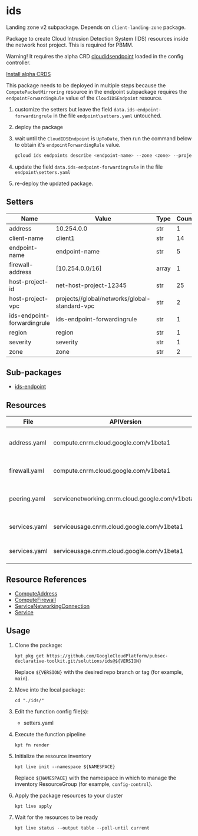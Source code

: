 <!-- BEGINNING OF PRE-COMMIT-BLUEPRINT DOCS HOOK:TITLE -->
# ids


<!-- END OF PRE-COMMIT-BLUEPRINT DOCS HOOK:TITLE -->

<!-- BEGINNING OF PRE-COMMIT-BLUEPRINT DOCS HOOK:BODY -->
Landing zone v2 subpackage.
Depends on `client-landing-zone` package.

Package to create Cloud Intrusion Detection System (IDS) resources inside the network host project. This is required for PBMM.

Warning! It requires the alpha CRD [cloudidsendpoint](https://github.com/GoogleCloudPlatform/k8s-config-connector/blob/master/crds/cloudids_v1alpha1_cloudidsendpoint.yaml)
loaded in the config controller.

[Install alpha CRDS](https://cloud.google.com/config-connector/docs/how-to/install-alpha-crds)

This package needs to be deployed in multiple steps because the `ComputePacketMirroring` resource in the endpoint subpackage requires the `endpointForwardingRule` value of the `CloudIDSEndpoint` resource.

1. customize the setters but leave the field `data.ids-endpoint-forwardingrule` in the file `endpoint\setters.yaml` untouched.

2. deploy the package

3. wait until the `CloudIDSEndpoint` is `UpToDate`, then run the command below to obtain it's `endpointForwardingRule` value.

    ```bash
    gcloud ids endpoints describe <endpoint-name> --zone <zone> --project <host-project-id>
    ```

4. update the field `data.ids-endpoint-forwardingrule` in the file `endpoint\setters.yaml`

5. re-deploy the updated package.

## Setters

|            Name             |                             Value                              | Type  | Count |
|-----------------------------|----------------------------------------------------------------|-------|-------|
| address                     | 10.254.0.0                                                     | str   |     1 |
| client-name                 | client1                                                        | str   |    14 |
| endpoint-name               | endpoint-name                                                  | str   |     5 |
| firewall-address            | [10.254.0.0/16]                                                | array |     1 |
| host-project-id             | net-host-project-12345                                         | str   |    25 |
| host-project-vpc            | projects/<host-project-id>/global/networks/global-standard-vpc | str   |     2 |
| ids-endpoint-forwardingrule | ids-endpoint-forwardingrule                                    | str   |     1 |
| region                      | region                                                         | str   |     1 |
| severity                    | severity                                                       | str   |     1 |
| zone                        | zone                                                           | str   |     2 |

## Sub-packages

- [ids-endpoint](endpoint)

## Resources

|     File      |                   APIVersion                    |            Kind             |                        Name                         |       Namespace        |
|---------------|-------------------------------------------------|-----------------------------|-----------------------------------------------------|------------------------|
| address.yaml  | compute.cnrm.cloud.google.com/v1beta1           | ComputeAddress              | host-project-id-standard-google-managed-services-ip | client-name-networking |
| firewall.yaml | compute.cnrm.cloud.google.com/v1beta1           | ComputeFirewall             | host-project-id-standard-egress-allow-psa-fwr       | client-name-networking |
| peering.yaml  | servicenetworking.cnrm.cloud.google.com/v1beta1 | ServiceNetworkingConnection | host-project-id-standard-to-googlemanaged-peer      | client-name-networking |
| services.yaml | serviceusage.cnrm.cloud.google.com/v1beta1      | Service                     | host-project-id-ids                                 | client-name-projects   |
| services.yaml | serviceusage.cnrm.cloud.google.com/v1beta1      | Service                     | host-project-id-servicenetworking                   | client-name-projects   |

## Resource References

- [ComputeAddress](https://cloud.google.com/config-connector/docs/reference/resource-docs/compute/computeaddress)
- [ComputeFirewall](https://cloud.google.com/config-connector/docs/reference/resource-docs/compute/computefirewall)
- [ServiceNetworkingConnection](https://cloud.google.com/config-connector/docs/reference/resource-docs/servicenetworking/servicenetworkingconnection)
- [Service](https://cloud.google.com/config-connector/docs/reference/resource-docs/serviceusage/service)

## Usage

1.  Clone the package:
    ```shell
    kpt pkg get https://github.com/GoogleCloudPlatform/pubsec-declarative-toolkit.git/solutions/ids@${VERSION}
    ```
    Replace `${VERSION}` with the desired repo branch or tag
    (for example, `main`).

1.  Move into the local package:
    ```shell
    cd "./ids/"
    ```

1.  Edit the function config file(s):
    - setters.yaml

1.  Execute the function pipeline
    ```shell
    kpt fn render
    ```

1.  Initialize the resource inventory
    ```shell
    kpt live init --namespace ${NAMESPACE}
    ```
    Replace `${NAMESPACE}` with the namespace in which to manage
    the inventory ResourceGroup (for example, `config-control`).

1.  Apply the package resources to your cluster
    ```shell
    kpt live apply
    ```

1.  Wait for the resources to be ready
    ```shell
    kpt live status --output table --poll-until current
    ```

<!-- END OF PRE-COMMIT-BLUEPRINT DOCS HOOK:BODY -->
